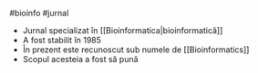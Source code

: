 #bioinfo #jurnal 
- Jurnal specializat în [[Bioinformatica|bioinformatică]] 
- A fost stabilit în 1985
- În prezent este recunoscut sub numele de [[Bioinformatics]] 
- Scopul acesteia a fost să pună